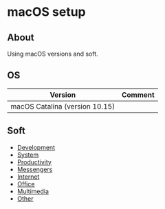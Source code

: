 # macOS setup

## About

Using macOS versions and soft.

## OS

| Version | Comment |
| --- | --- |
| macOS Catalina (version 10.15) | |

## Soft

* [Development](./soft/categories/development.md)
* [System](./soft/categories/system.md)
* [Productivity](./soft/categories/productivity.md)
* [Messengers](./soft/categories/messengers.md)
* [Internet](./soft/categories/internet.md)
* [Office](./soft/categories/office.md)
* [Multimedia](./soft/categories/multimedia.md)
* [Other](./soft/categories/other.md)
